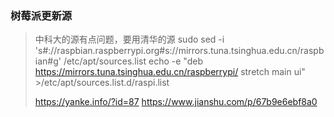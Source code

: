 ### 树莓派更新源

> 中科大的源有点问题，要用清华的源
> sudo sed -i 's#://raspbian.raspberrypi.org#s://mirrors.tuna.tsinghua.edu.cn/raspbian#g' /etc/apt/sources.list
> echo -e "deb https://mirrors.tuna.tsinghua.edu.cn/raspberrypi/ stretch main ui" >/etc/apt/sources.list.d/raspi.list
>
> https://yanke.info/?id=87
> https://www.jianshu.com/p/67b9e6ebf8a0